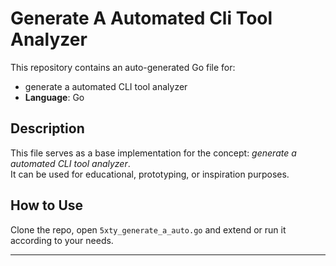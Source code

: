 # Generate A Automated Cli Tool Analyzer

This repository contains an auto-generated Go file for:

- generate a automated CLI tool analyzer
- **Language**: Go

## Description

This file serves as a base implementation for the concept: *generate a automated CLI tool analyzer*.  
It can be used for educational, prototyping, or inspiration purposes.

## How to Use

Clone the repo, open `5xty_generate_a_auto.go` and extend or run it according to your needs.

---


